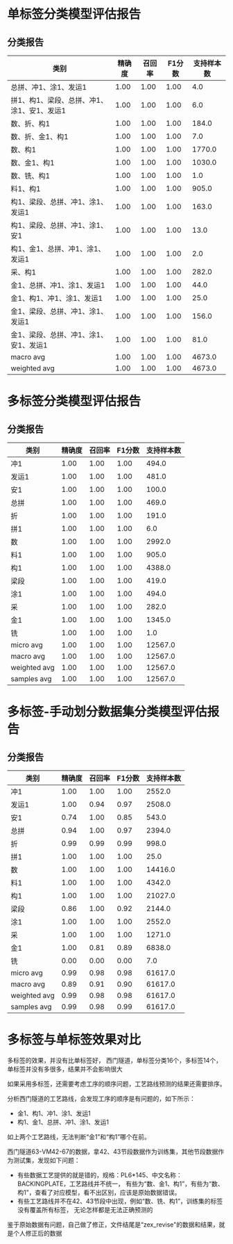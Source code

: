 # 单标签分类模型评估报告

## 分类报告

| 类别      | 精确度 | 召回率 | F1分数 | 支持样本数 |
|-----------|--------|--------|--------|-----------|
| 总拼、冲1、涂1、发运1 | 1.00 | 1.00 | 1.00 | 4.0 |
| 拼1、构1、梁段、总拼、冲1、涂1、安1、发运1 | 1.00 | 1.00 | 1.00 | 6.0 |
| 数、折、构1 | 1.00 | 1.00 | 1.00 | 184.0 |
| 数、折、金1、构1 | 1.00 | 1.00 | 1.00 | 7.0 |
| 数、构1 | 1.00 | 1.00 | 1.00 | 1770.0 |
| 数、金1、构1 | 1.00 | 1.00 | 1.00 | 1030.0 |
| 数、铣、构1 | 1.00 | 1.00 | 1.00 | 1.0 |
| 料1、构1 | 1.00 | 1.00 | 1.00 | 905.0 |
| 构1、梁段、总拼、冲1、涂1、发运1 | 1.00 | 1.00 | 1.00 | 163.0 |
| 构1、梁段、总拼、冲1、涂1、安1 | 1.00 | 1.00 | 1.00 | 13.0 |
| 构1、金1、总拼、冲1、涂1、发运1 | 1.00 | 1.00 | 1.00 | 2.0 |
| 采、构1 | 1.00 | 1.00 | 1.00 | 282.0 |
| 金1、总拼、冲1、涂1、发运1 | 1.00 | 1.00 | 1.00 | 44.0 |
| 金1、构1、冲1、涂1、发运1 | 1.00 | 1.00 | 1.00 | 25.0 |
| 金1、梁段、总拼、冲1、涂1、发运1 | 1.00 | 1.00 | 1.00 | 156.0 |
| 金1、梁段、总拼、冲1、涂1、安1、发运1 | 1.00 | 1.00 | 1.00 | 81.0 |
| macro avg | 1.00 | 1.00 | 1.00 | 4673.0 |
| weighted avg | 1.00 | 1.00 | 1.00 | 4673.0 |


# 多标签分类模型评估报告

## 分类报告

| 类别      | 精确度 | 召回率 | F1分数 | 支持样本数 |
|-----------|--------|--------|--------|-----------|
| 冲1 | 1.00 | 1.00 | 1.00 | 494.0 |
| 发运1 | 1.00 | 1.00 | 1.00 | 481.0 |
| 安1 | 1.00 | 1.00 | 1.00 | 100.0 |
| 总拼 | 1.00 | 1.00 | 1.00 | 469.0 |
| 折 | 1.00 | 1.00 | 1.00 | 191.0 |
| 拼1 | 1.00 | 1.00 | 1.00 | 6.0 |
| 数 | 1.00 | 1.00 | 1.00 | 2992.0 |
| 料1 | 1.00 | 1.00 | 1.00 | 905.0 |
| 构1 | 1.00 | 1.00 | 1.00 | 4388.0 |
| 梁段 | 1.00 | 1.00 | 1.00 | 419.0 |
| 涂1 | 1.00 | 1.00 | 1.00 | 494.0 |
| 采 | 1.00 | 1.00 | 1.00 | 282.0 |
| 金1 | 1.00 | 1.00 | 1.00 | 1345.0 |
| 铣 | 1.00 | 1.00 | 1.00 | 1.0 |
| micro avg | 1.00 | 1.00 | 1.00 | 12567.0 |
| macro avg | 1.00 | 1.00 | 1.00 | 12567.0 |
| weighted avg | 1.00 | 1.00 | 1.00 | 12567.0 |
| samples avg | 1.00 | 1.00 | 1.00 | 12567.0 |


# 多标签-手动划分数据集分类模型评估报告

## 分类报告

| 类别      | 精确度 | 召回率 | F1分数 | 支持样本数 |
|-----------|--------|--------|--------|-----------|
| 冲1 | 1.00 | 1.00 | 1.00 | 2552.0 |
| 发运1 | 1.00 | 0.94 | 0.97 | 2508.0 |
| 安1 | 0.74 | 1.00 | 0.85 | 543.0 |
| 总拼 | 0.94 | 1.00 | 0.97 | 2394.0 |
| 折 | 0.99 | 0.99 | 0.99 | 998.0 |
| 拼1 | 1.00 | 1.00 | 1.00 | 25.0 |
| 数 | 1.00 | 1.00 | 1.00 | 14416.0 |
| 料1 | 1.00 | 1.00 | 1.00 | 4342.0 |
| 构1 | 1.00 | 1.00 | 1.00 | 21027.0 |
| 梁段 | 0.86 | 1.00 | 0.92 | 2144.0 |
| 涂1 | 1.00 | 1.00 | 1.00 | 2552.0 |
| 采 | 1.00 | 1.00 | 1.00 | 1271.0 |
| 金1 | 1.00 | 0.81 | 0.89 | 6838.0 |
| 铣 | 0.00 | 0.00 | 0.00 | 7.0 |
| micro avg | 0.99 | 0.98 | 0.98 | 61617.0 |
| macro avg | 0.89 | 0.91 | 0.90 | 61617.0 |
| weighted avg | 0.99 | 0.98 | 0.98 | 61617.0 |
| samples avg | 0.99 | 0.98 | 0.99 | 61617.0 |

# 多标签与单标签效果对比
多标签的效果，并没有比单标签好，
西门隧道，单标签分类16个，多标签14个，单标签并没有多很多，结果并不会影响很大

如果采用多标签，还需要考虑工序的顺序问题，工艺路线预测的结果还需要排序。

分析西门隧道的工艺路线，会发现工序的顺序是有问题的，如下所示：

- 金1、构1、冲1、涂1、发运1
- 构1、金1、总拼、冲1、涂1、发运1

如上两个工艺路线，无法判断“金1”和“构1”哪个在前。

西门隧道63-VM42-67的数据，拿42、43节段数据作为训练集，其他节段数据作为测试集，发现如下问题：

- 有些数据工艺提供的就是错的，规格：PL6*145、中文名称：BACKINGPLATE，工艺路线并不统一，
有些为“数、金1、构1”，有些为“数、构1”，查看了对应模型，看不出区别，应该是原始数据错误。
- 有些工艺路线并不在42、43节段中出现，例如“数、铣、构1”，训练集的标签没有覆盖所有标签，
无论怎样都是无法正确预测的

鉴于原始数据有问题，自己做了修正，文件结尾是“zex_revise"的数据和结果，就是个人修正后的数据